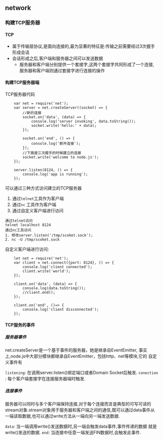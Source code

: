 ## network
### 构建TCP服务器
#### TCP
* 属于传输层协议,是面向连接的,最为显著的特征是:传输之前需要经过3次握手形成会话
* 会话形成之后,客户端和服务器之间可以发送数据
  * 服务器和客户端分别提供一个套接字,这两个套接字共同形成了一个连接,
  服务器和客户端则通过套接字进行连接的操作

#### 构建TCP服务器端
   TCP服务器代码

        var net = require('net');
        var server = net.createServer((socket) => {
            //新的连接
            socket.on('data', (data) => {
                console.log('server invoking', data.toString());
                socket.write('hello:' + data);
            });

            socket.on('end', () => {
                console.log('断开连接');
            });
            //下面是三次握手的时候建立的连接
            socket.write('welcome to node.js');
        });

        server.listen(8124, () => {
            console.log('app is running');
        });
   可以通过三种方式访问建立的TCP服务器
   1. 通过`telnet`工具作为客户端
   2. 通过`nc` 工具作为客户端
   3. 通过自定义客户端进行访问

    通过telnet访问
    telnet localhost 8124
    通过nc工具访问
    1. 修改server.listen('/tmp/scoket.sock');
    2. nc -U /tmp/scoket.sock
自定义客户端进行访问:

        let net = require('net');
        var client = net.connect({port: 8124}, () => {
            console.log('client connected');
            client.write('world');
        });

        client.on('data', (data) => {
            console.log(data.toString());
            //client.end();
        });

        client.on('end', ()=> {
            console.log('client disconnected');
        });

#### TCP服务的事件
##### 服务器事件
   net.createServer是一个基于事件的服务器，她是继承自EventEmitter,
 事实上,node.js中大部分模块都继承自EventEmitter，包括http、net等模块,它的
 自定义事件有

  `listening`: 在调用server.listen()绑定端口或者Domain Socket后触发.
  `conection` : 每个客户端套接字在连接服务器端时触发.

##### 连接事件
  服务器可以同时与多个客户端保持连接,对于每个连接而言是典型的可写可读的
  stream对象.stream对象用于服务器和客户端之间的通信,既可以通过data事件从
  一端读取数据,也可以通过write方法从一端向另一端发送数据.

  `data`: 当一端调用write()发送数据时,另一端会触发data事件,事件传递的数据
  就是write()发送的数据.
  `end`: 当连接中任意一端发送FIN数据时,会触发此事件.





